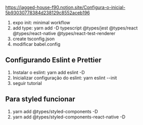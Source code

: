 https://jagged-house-f90.notion.site/Configura-o-inicial-5b93030778384d238129c8552aceb196

01. expo init: minimal workflow
02. add type: yarn add -D typescript @types/jest @types/react @types/react-native @types/react-test-renderer
03. create tsconfig.json
04. modificar babel.config

## Configurando Eslint e Prettier

01. Instalar o eslint: yarn add eslint -D
02. Inicializar configuração do eslint: yarn eslint --init
03. seguir tutorial

<!-- module.exports = function (api) {
  api.cache(true);
  return {
    plugins: [
      [
        'babel-plugin-root-import',
        {
          rootPathPrefix: '~',
          rootPathSuffix: 'src',
        },
      ],
    ],
  };
}; -->

## Para styled funcionar
01. yarn add @types/styled-components -D
02. yarn add @types/styled-components-react-native -D
